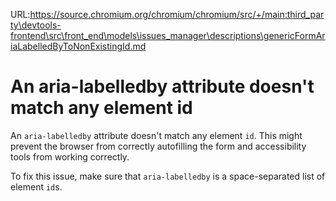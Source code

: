 URL:https://source.chromium.org/chromium/chromium/src/+/main:third_party\devtools-frontend\src\front_end\models\issues_manager\descriptions\genericFormAriaLabelledByToNonExistingId.md
# An aria-labelledby attribute doesn't match any element id

An `aria-labelledby` attribute doesn't match any element `id`. This might prevent
the browser from correctly autofilling the form and accessibility tools from
working correctly.

To fix this issue, make sure that `aria-labelledby` is a space-separated list of
element `id`s.
